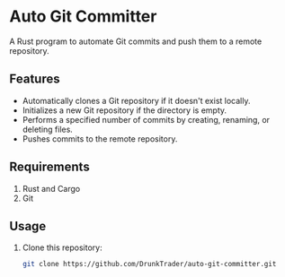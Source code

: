 # Auto Git Committer

A Rust program to automate Git commits and push them to a remote repository.

## Features
- Automatically clones a Git repository if it doesn't exist locally.
- Initializes a new Git repository if the directory is empty.
- Performs a specified number of commits by creating, renaming, or deleting files.
- Pushes commits to the remote repository.

## Requirements
1. Rust and Cargo
2. Git

## Usage
1. Clone this repository:
   ```bash
   git clone https://github.com/DrunkTrader/auto-git-committer.git


